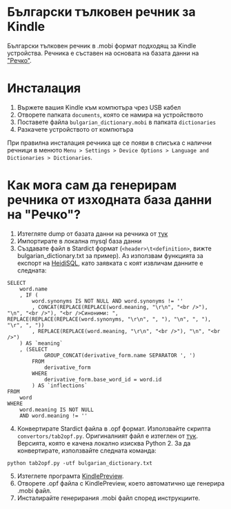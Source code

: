# Български тълковен речник за Kindle

Български тълковен речник в .mobi формат подходящ за Kindle устройства. Речника е съставен на основата на базата данни на ["Речко"](https://rechnik.chitanka.info/about).

# Инсталация

1. Вържете вашия Kindle към компютъра чрез USB кабел
2. Отворете папката `documents`, която се намира на устройството
3. Поставете файла `bulgarian_dictionary.mobi` в папката `dictionaries`
4. Разкачете устройството от компютъра

При правилна инсталация речника ще се появи в списъка с налични речници в менюто `Menu > Settings > Device Options > Language and Dictionaries > Dictionaries`.

# Как мога сам да генерирам речника от изходната база данни на "Речко"?

1. Изтегляте dump от базата данни на речника от [тук](https://rechnik.chitanka.info/db.sql.gz)
2. Импортирате в локална mysql база данни
3. Създавате файл в Stardict формат (`<header>\t<definition>`, вижте bulgarian_dictionary.txt за пример). Аз използвам функцията за експорт на [HeidiSQL](http://www.heidisql.com/), като заявката с коят извличам данните е следната:
```
SELECT
    word.name
    , IF (
        word.synonyms IS NOT NULL AND word.synonyms != ''
        , CONCAT(REPLACE(REPLACE(word.meaning, "\r\n", "<br />"), "\n", "<br />"), "<br />Синоними: ", REPLACE(REPLACE(REPLACE(word.synonyms, "\r\n", ", "), "\n", ", "), "\r", ", "))
        , REPLACE(REPLACE(word.meaning, "\r\n", "<br />"), "\n", "<br />")
    ) AS `meaning`
    , (SELECT
			GROUP_CONCAT(derivative_form.name SEPARATOR ', ')
		FROM
			derivative_form
		WHERE
			derivative_form.base_word_id = word.id
		) AS `inflections`
FROM
    word
WHERE
    word.meaning IS NOT NULL
    AND word.meaning != ''
```
4. Конвертирате Stardict файла в .opf формат. Използвайте скрипта `convertors/tab2opf.py`. Оригиналният файл е изтеглен от [тук](http://www.klokan.cz/projects/stardict-lingea/tab2opf.py). Версията, която е качена локално изисква Python 2.
За да конвертирате, използвайте следната команда:
```
python tab2opf.py -utf bulgarian_dictionary.txt
```
5. Изтеглете програмта [KindlePreview](http://www.amazon.com/gp/feature.html?docId=1000765261).
6. Отворете .opf файла с KindlePreview, което автоматично ще генерира .mobi файл.
7. Инсталирайте генерирания .mobi файл според инструкциите.